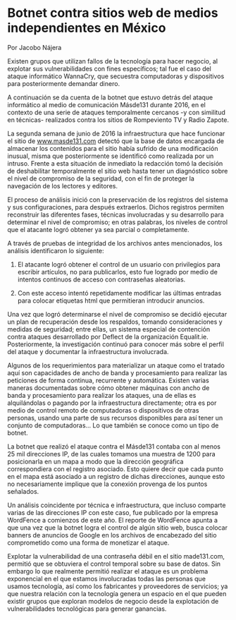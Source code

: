 # Botnet contra sitios web de medios independientes en México


Por Jacobo Nájera

Existen grupos que utilizan fallos de la tecnología para hacer negocio, al explotar sus vulnerabilidades con fines específicos; tal fue el caso del ataque informático WannaCry, que secuestra computadoras y dispositivos para posteriormente demandar dinero.

A continuación se da cuenta de la botnet que estuvo detrás del ataque informático al medio de comunicación Másde131 durante 2016, en el contexto de una serie de ataques temporalmente cercanos -y con similitud en técnicas- realizados contra los sitios de Rompeviento TV y Radio Zapote.

La segunda semana de junio de 2016 la infraestructura que hace funcionar el sitio de www.masde131.com detectó que la base de datos encargada de almacenar los contenidos para el sitio había sufrido de una modificación inusual, misma que posteriormente se identificó como realizada por un intruso. Frente a esta situación de inmediato la redacción tomó la decisión de deshabilitar temporalmente el sitio web hasta tener un diagnóstico sobre el nivel de compromiso de la seguridad, con el fin de proteger la navegación de los lectores y editores.

El proceso de análisis inició con la preservación de los registros del sistema y sus configuraciones, para después extraerlos. Dichos registros permiten reconstruir las diferentes fases, técnicas involucradas y su desarrollo para determinar el nivel de compromiso; en otras palabras, los niveles de control que el atacante logró obtener ya sea parcial o completamente.

A través de pruebas de integridad de los archivos antes mencionados, los análisis identificaron lo siguiente:

 1. El atacante logró obtener el control de un usuario con privilegios para escribir artículos, no para publicarlos, esto fue logrado por medio de intentos continuos de acceso con contraseñas aleatorias.
    
 2. Con este acceso intentó repetidamente modificar las últimas entradas para colocar etiquetas html que permitieran introducir anuncios.

Una vez que logró determinarse el nivel de compromiso se decidió ejecutar un plan de recuperación desde los respaldos, tomando consideraciones y medidas de seguridad; entre ellas, un sistema especial de contención contra ataques desarrollado por Deflect de la organización Equalit.ie. Posteriormente, la investigación continuó para conocer más sobre el perfil del ataque y documentar la infraestructura involucrada.

Algunos de los requerimientos para materializar un ataque como el tratado aquí son capacidades de ancho de banda y procesamiento para realizar las peticiones de forma continua, recurrente y automática. Existen varias maneras documentadas sobre cómo obtener máquinas con ancho de banda y procesamiento para realizar los ataques, una de ellas es alquilándolas o pagando por la infraestructura directamente; otra es por medio de control remoto de computadoras o dispositivos de otras personas, usando una parte de sus recursos disponibles para así tener un conjunto de computadoras… Lo que también se conoce como un tipo de botnet.

La botnet que realizó el ataque contra el Másde131 contaba con al menos 25 mil direcciones IP, de las cuales tomamos una muestra de 1200 para posicionarla en un mapa a modo que la dirección geográfica correspondiera con el registro asociado. Esto quiere decir que cada punto en el mapa está asociado a un registro de dichas direcciones, aunque esto no necesariamente implique que la conexión provenga de los puntos señalados.

Un análisis coincidente por técnica e infraestructura, que incluso comparte varias de las direcciones IP con este caso, fue publicado por la empresa WordFence a comienzos de este año. El reporte de WordFence apunta a que una vez que la botnet logra el control de algún sitio web, busca colocar banners de anuncios de Google en los archivos de encabezado del sitio comprometido como una forma de monetizar el ataque.

Explotar la vulnerabilidad de una contraseña débil en el sitio made131.com, permitió que se obtuviera el control temporal sobre su base de datos. Sin embargo lo que realmente permitió realizar el ataque es un problema exponencial en el que estamos involucradas todas las personas que usamos tecnología, así como los fabricantes y proveedores de servicios; ya que nuestra relación con la tecnología genera un espacio en el que pueden existir grupos que exploran modelos de negocio desde la explotación de vulnerabilidades tecnológicas para generar ganancias.








